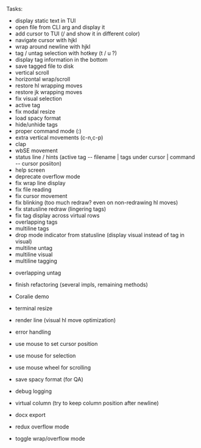 Tasks:
+ display static text in TUI
+ open file from CLI arg and display it
+ add cursor to TUI (/ and show it in different color)
+ navigate cursor with hjkl
+ wrap around newline with hjkl
+ tag / untag selection with hotkey (t / u ?)
+ display tag information in the bottom
+ save tagged file to disk
+ vertical scroll
+ horizontal wrap/scroll
+ restore hl wrapping moves
+ restore jk wrapping moves
+ fix visual selection
+ active tag
+ fix modal resize
+ load spacy format
+ hide/unhide tags
+ proper command mode (:)
+ extra vertical movements (c-n,c-p)
+ clap
+ wbSE movement
+ status line / hints (active tag -- filename | tags under cursor | command -- cursor posiiton)
+ help screen
+ deprecate overflow mode
+ fix wrap line display
+ fix file reading
+ fix cursor movement
+ fix blinking (too much redraw? even on non-redrawing hl moves)
+ fix statusline redraw (lingering tags)
+ fix tag display across virtual rows
+ overlapping tags
+ multiline tags
+ drop mode indicator from statusline (display visual instead of tag in visual)
+ multiline untag
+ multiline visual
+ multiline tagging

- overlapping untag
- finish refactoring (several impls, remaining methods)

- Coralie demo

- terminal resize
- render line (visual hl move optimization)
- error handling
- use mouse to set cursor position
- use mouse for selection
- use mouse wheel for scrolling

- save spacy format (for QA)
- debug logging
- virtual column (try to keep column position after newline)
- docx export

- redux overflow mode
- toggle wrap/overflow mode
